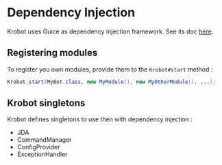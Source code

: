 # Dependency Injection

Krobot uses Guice as dependency injection framework. See its doc [here](https://github.com/google/guice/wiki).

## Registering modules

To register you own modules, provide them to the `Krobot#start` method :

```java
Krobot.start(MyBot.class, new MyModule(), new MyOtherModule(), ...);
```

## Krobot singletons

Krobot defines singletons to use then with dependency injection :

* JDA
* CommandManager
* ConfigProvider
* ExceptionHandler



